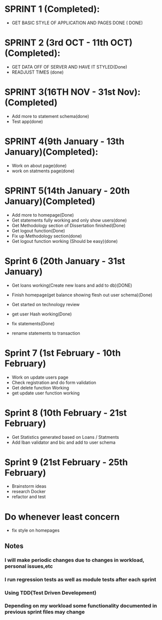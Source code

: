 # SPRINT 1 (Completed):
+ GET BASIC STYLE OF APPLICATION AND PAGES DONE ( DONE)
# SPRINT 2 (3rd OCT - 11th OCT) (Completed):
+ GET DATA OFF OF SERVER AND HAVE IT STYLED(Done)
+ READJUST TIMES (done)
# SPRINT 3(16TH NOV - 31st Nov):(Completed)
+ Add more to statement schema(done)
+ Test app(done)
# SPRINT 4(9th January - 13th January)(Completed):
+ Work on about page(done)
+ work on statments page(done)
# SPRINT 5(14th January - 20th January)(Completed)
+ Add more to homepage(Done)
+ Get statements fully working and only show users(done)
+ Get Methodology section of Dissertation finished(Done)
+ Get logout function(Done)
+ Fix up Methodology section(done)
+ Get logout function working (Should be easy)(done)
# Sprint 6 (20th January - 31st January)
+ Get loans working(Create new loans and add to db)(DONE)
+ Finish homepage(get balance showing flesh out user schema)(Done)

+ Get started on technology review
+ get user Hash working(Done)
+ fix statements(Done)
+ rename statements to transaction
# Sprint 7 (1st February - 10th February)
+ Work on update users page
+ Check registration and do form validation
+ Get delete function Working
+ get update user function working
# Sprint 8 (10th February - 21st February)
+ Get Statistics generated based on Loans / Statments
+ Add Iban validator and bic and add to user schema
# Sprint 9 (21st February - 25th February)
+ Brainstorm ideas
+ research Docker
+ refactor and test

# Do whenever least concern
+ fix style on homepages
## Notes
### I will make periodic changes due to changes in workload, personal issues,etc
### I run regression tests as well as module tests after each sprint
### Using TDD(Test Driven Development)
### Depending on my workload some functionality documented in previous sprint files may change
